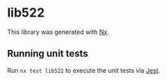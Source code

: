 # lib522

This library was generated with [Nx](https://nx.dev).

## Running unit tests

Run `nx test lib522` to execute the unit tests via [Jest](https://jestjs.io).
